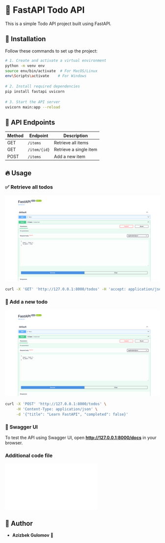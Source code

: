 # 📌 FastAPI Todo API

This is a simple Todo API project built using FastAPI.

## 🚀 Installation

Follow these commands to set up the project:

```sh
# 1. Create and activate a virtual environment
python -m venv env
source env/bin/activate  # For MacOS/Linux
env\Scripts\activate    # For Windows

# 2. Install required dependencies
pip install fastapi uvicorn

# 3. Start the API server
uvicorn main:app --reload
```

## 📌 API Endpoints

| Method | Endpoint         | Description         |
|--------|-----------------|--------------------|
| GET    | `/items`        | Retrieve all items |
| GET    | `/item/{id}`   | Retrieve a single item |
| POST   | `/items`        | Add a new item |

## 🔥 Usage

### ✅ Retrieve all todos
![Get List](images/screen1.png)
```sh
curl -X 'GET' 'http://127.0.0.1:8000/todos' -H 'accept: application/json'
```

### 📝 Add a new todo
![Post Request](images/screen1.png)
```sh
curl -X 'POST' 'http://127.0.0.1:8000/todos' \
     -H 'Content-Type: application/json' \
     -d '{"title": "Learn FastAPI", "completed": false}'
```

### 🔗 Swagger UI
To test the API using Swagger UI, open **http://127.0.0.1:8000/docs** in your browser.

### Additional code file
![Get Steps](images/fastAPI-first-project.pdf)


## 📜 Author
- **Azizbek Gulomov** 🚀
